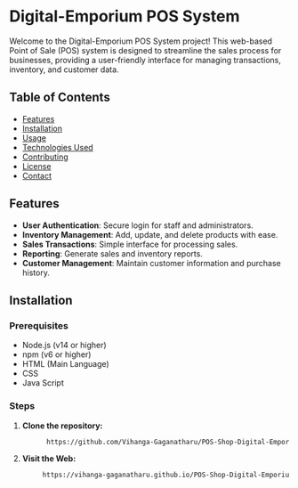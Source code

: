 # Digital-Emporium POS System

Welcome to the Digital-Emporium POS System project! This web-based Point of Sale (POS) system is designed to streamline the sales process for businesses, providing a user-friendly interface for managing transactions, inventory, and customer data.

## Table of Contents
- [Features](#features)
- [Installation](#installation)
- [Usage](#usage)
- [Technologies Used](#technologies-used)
- [Contributing](#contributing)
- [License](#license)
- [Contact](#contact)

## Features
- **User Authentication**: Secure login for staff and administrators.
- **Inventory Management**: Add, update, and delete products with ease.
- **Sales Transactions**: Simple interface for processing sales.
- **Reporting**: Generate sales and inventory reports.
- **Customer Management**: Maintain customer information and purchase history.

## Installation

### Prerequisites
- Node.js (v14 or higher)
- npm (v6 or higher)
- HTML (Main Language)
- CSS
- Java Script

### Steps
1. **Clone the repository:**
   ```bash
         https://github.com/Vihanga-Gaganatharu/POS-Shop-Digital-Emporium.git
2. **Visit the Web:**
   ```bash   
        https://vihanga-gaganatharu.github.io/POS-Shop-Digital-Emporium/index.html

